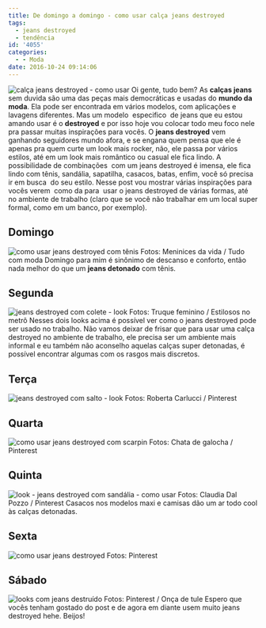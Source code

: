 ```yaml
---
title: De domingo a domingo - como usar calça jeans destroyed
tags:
  - jeans destroyed
  - tendência
id: '4055'
categories:
  - - Moda
date: 2016-10-24 09:14:06
---
```


![calça jeans destroyed - como usar](http://natalia.blog.br/wp-content/uploads/2016/09/calça-jeans-destroyed-looks.jpg) Oi gente, tudo bem? As **calças jeans** sem duvida são uma das peças mais democráticas e usadas do **mundo da moda**. Ela pode ser encontrada em vários modelos, com aplicações e lavagens diferentes. Mas um modelo  especifico  de jeans que eu estou amando usar é o **destroyed** e por isso hoje vou colocar todo meu foco nele pra passar muitas inspirações para vocês. O **jeans destroyed** vem ganhando seguidores mundo afora, e se engana quem pensa que ele é apenas pra quem curte um look mais rocker, não, ele passa por vários estilos, até em um look mais romântico ou casual ele fica lindo. A possibilidade de combinações  com um jeans destroyed é imensa, ele fica lindo com tênis, sandália, sapatilha, casacos, batas, enfim, você só precisa ir em busca  do seu estilo. Nesse post vou mostrar várias inspirações para vocês verem  como da para  usar o jeans destroyed de várias formas, até no ambiente de trabalho (claro que se você não trabalhar em um local super formal, como em um banco, por exemplo).

## Domingo

![como usar jeans destroyed com tênis](http://natalia.blog.br/wp-content/uploads/2016/09/jeans-destroyed-com-tênis.jpg) Fotos: Meninices da vida / Tudo com moda Domingo para mim é sinônimo de descanso e conforto, então nada melhor do que um **jeans detonado** com tênis.

## Segunda

![jeans destroyed com colete - look](http://natalia.blog.br/wp-content/uploads/2016/09/como-usar-jeans-destroyed.jpg) Fotos: Truque feminino / Estilosos no metrô Nesses dois looks acima é possível ver como o jeans destroyed pode ser usado no trabalho. Não vamos deixar de frisar que para usar uma calça destroyed no ambiente de trabalho, ele precisa ser um ambiente mais informal e eu também não aconselho aquelas calças super detonadas, é possível encontrar algumas com os rasgos mais discretos.

## Terça

![jeans destroyed com salto - look](http://natalia.blog.br/wp-content/uploads/2016/09/look-com-jeans-destroyed.jpg) Fotos: Roberta Carlucci / Pinterest

## Quarta

![como usar jeans destroyed com scarpin](http://natalia.blog.br/wp-content/uploads/2016/09/jeans-destroyed-com-jaqueta.jpg) Fotos: Chata de galocha / Pinterest

## Quinta

![look - jeans destroyed com sandália - como usar](http://natalia.blog.br/wp-content/uploads/2016/09/jeans-destroyed-com-sandalia.jpg) Fotos: Claudia Dal Pozzo / Pinterest Casacos nos modelos maxi e camisas dão um ar todo cool às calças detonadas.

## Sexta

![como usar jeans destroyed ](http://natalia.blog.br/wp-content/uploads/2016/09/looks-com-jeans-destroyed.jpg) Fotos: Pinterest

## Sábado

![looks com jeans destruído ](http://natalia.blog.br/wp-content/uploads/2016/09/jeans-destruido-como-usar.jpg) Fotos: Pinterest / Onça de tule Espero que vocês tenham gostado do post e de agora em diante usem muito jeans destroyed hehe. Beijos!